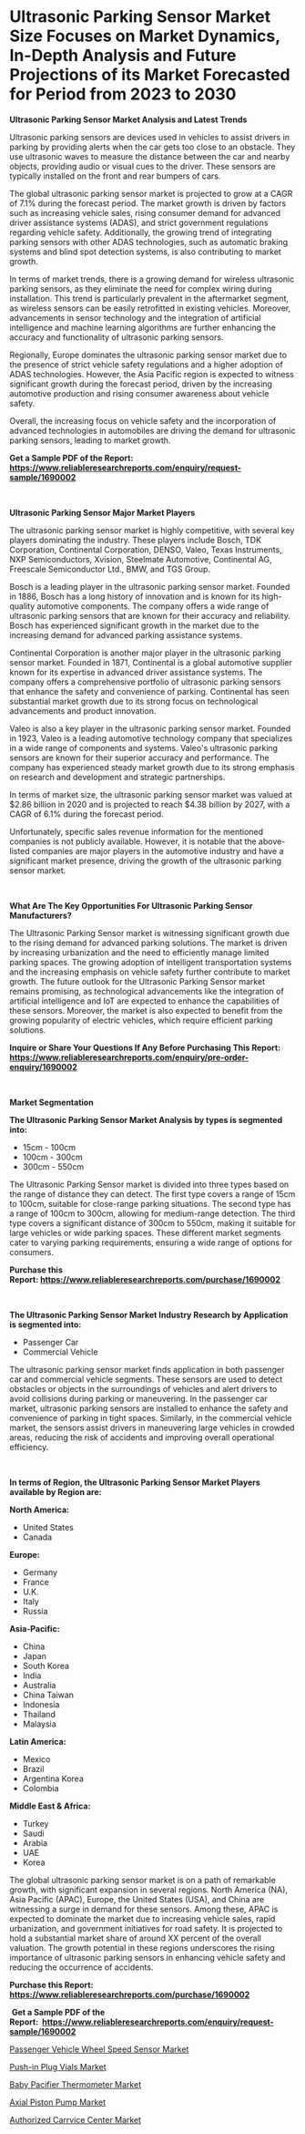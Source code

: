 <p><h1>Ultrasonic Parking Sensor Market Size Focuses on Market Dynamics, In-Depth Analysis and Future Projections of its Market Forecasted for Period from 2023 to 2030</h1></p><p><strong>Ultrasonic Parking Sensor Market Analysis and Latest Trends</strong></p>
<p><p>Ultrasonic parking sensors are devices used in vehicles to assist drivers in parking by providing alerts when the car gets too close to an obstacle. They use ultrasonic waves to measure the distance between the car and nearby objects, providing audio or visual cues to the driver. These sensors are typically installed on the front and rear bumpers of cars.</p><p>The global ultrasonic parking sensor market is projected to grow at a CAGR of 7.1% during the forecast period. The market growth is driven by factors such as increasing vehicle sales, rising consumer demand for advanced driver assistance systems (ADAS), and strict government regulations regarding vehicle safety. Additionally, the growing trend of integrating parking sensors with other ADAS technologies, such as automatic braking systems and blind spot detection systems, is also contributing to market growth.</p><p>In terms of market trends, there is a growing demand for wireless ultrasonic parking sensors, as they eliminate the need for complex wiring during installation. This trend is particularly prevalent in the aftermarket segment, as wireless sensors can be easily retrofitted in existing vehicles. Moreover, advancements in sensor technology and the integration of artificial intelligence and machine learning algorithms are further enhancing the accuracy and functionality of ultrasonic parking sensors.</p><p>Regionally, Europe dominates the ultrasonic parking sensor market due to the presence of strict vehicle safety regulations and a higher adoption of ADAS technologies. However, the Asia Pacific region is expected to witness significant growth during the forecast period, driven by the increasing automotive production and rising consumer awareness about vehicle safety.</p><p>Overall, the increasing focus on vehicle safety and the incorporation of advanced technologies in automobiles are driving the demand for ultrasonic parking sensors, leading to market growth.</p></p>
<p><strong>Get a Sample PDF of the Report:&nbsp; <a href="https://www.reliableresearchreports.com/enquiry/request-sample/1690002">https://www.reliableresearchreports.com/enquiry/request-sample/1690002</a></strong></p>
<p>&nbsp;</p>
<p><strong>Ultrasonic Parking Sensor Major Market Players</strong></p>
<p><p>The ultrasonic parking sensor market is highly competitive, with several key players dominating the industry. These players include Bosch, TDK Corporation, Continental Corporation, DENSO, Valeo, Texas Instruments, NXP Semiconductors, Xvision, Steelmate Automotive, Continental AG, Freescale Semiconductor Ltd., BMW, and TGS Group.</p><p>Bosch is a leading player in the ultrasonic parking sensor market. Founded in 1886, Bosch has a long history of innovation and is known for its high-quality automotive components. The company offers a wide range of ultrasonic parking sensors that are known for their accuracy and reliability. Bosch has experienced significant growth in the market due to the increasing demand for advanced parking assistance systems.</p><p>Continental Corporation is another major player in the ultrasonic parking sensor market. Founded in 1871, Continental is a global automotive supplier known for its expertise in advanced driver assistance systems. The company offers a comprehensive portfolio of ultrasonic parking sensors that enhance the safety and convenience of parking. Continental has seen substantial market growth due to its strong focus on technological advancements and product innovation.</p><p>Valeo is also a key player in the ultrasonic parking sensor market. Founded in 1923, Valeo is a leading automotive technology company that specializes in a wide range of components and systems. Valeo's ultrasonic parking sensors are known for their superior accuracy and performance. The company has experienced steady market growth due to its strong emphasis on research and development and strategic partnerships.</p><p>In terms of market size, the ultrasonic parking sensor market was valued at $2.86 billion in 2020 and is projected to reach $4.38 billion by 2027, with a CAGR of 6.1% during the forecast period.</p><p>Unfortunately, specific sales revenue information for the mentioned companies is not publicly available. However, it is notable that the above-listed companies are major players in the automotive industry and have a significant market presence, driving the growth of the ultrasonic parking sensor market.</p></p>
<p>&nbsp;</p>
<p><strong>What Are The Key Opportunities For Ultrasonic Parking Sensor Manufacturers?</strong></p>
<p><p>The Ultrasonic Parking Sensor market is witnessing significant growth due to the rising demand for advanced parking solutions. The market is driven by increasing urbanization and the need to efficiently manage limited parking spaces. The growing adoption of intelligent transportation systems and the increasing emphasis on vehicle safety further contribute to market growth. The future outlook for the Ultrasonic Parking Sensor market remains promising, as technological advancements like the integration of artificial intelligence and IoT are expected to enhance the capabilities of these sensors. Moreover, the market is also expected to benefit from the growing popularity of electric vehicles, which require efficient parking solutions.</p></p>
<p><strong>Inquire or Share Your Questions If Any Before Purchasing This Report: <a href="https://www.reliableresearchreports.com/enquiry/pre-order-enquiry/1690002">https://www.reliableresearchreports.com/enquiry/pre-order-enquiry/1690002</a></strong></p>
<p>&nbsp;</p>
<p><strong>Market Segmentation</strong></p>
<p><strong>The Ultrasonic Parking Sensor Market Analysis by types is segmented into:</strong></p>
<p><ul><li>15cm - 100cm</li><li>100cm - 300cm</li><li>300cm - 550cm</li></ul></p>
<p><p>The Ultrasonic Parking Sensor market is divided into three types based on the range of distance they can detect. The first type covers a range of 15cm to 100cm, suitable for close-range parking situations. The second type has a range of 100cm to 300cm, allowing for medium-range detection. The third type covers a significant distance of 300cm to 550cm, making it suitable for large vehicles or wide parking spaces. These different market segments cater to varying parking requirements, ensuring a wide range of options for consumers.</p></p>
<p><strong>Purchase this Report:&nbsp;<a href="https://www.reliableresearchreports.com/purchase/1690002">https://www.reliableresearchreports.com/purchase/1690002</a></strong></p>
<p>&nbsp;</p>
<p><strong>The Ultrasonic Parking Sensor Market Industry Research by Application is segmented into:</strong></p>
<p><ul><li>Passenger Car</li><li>Commercial Vehicle</li></ul></p>
<p><p>The ultrasonic parking sensor market finds application in both passenger car and commercial vehicle segments. These sensors are used to detect obstacles or objects in the surroundings of vehicles and alert drivers to avoid collisions during parking or maneuvering. In the passenger car market, ultrasonic parking sensors are installed to enhance the safety and convenience of parking in tight spaces. Similarly, in the commercial vehicle market, the sensors assist drivers in maneuvering large vehicles in crowded areas, reducing the risk of accidents and improving overall operational efficiency.</p></p>
<p>&nbsp;</p>
<p><strong>In terms of Region, the Ultrasonic Parking Sensor Market Players available by Region are:</strong></p>
<p>
    <p> <strong> North America: </strong>
        <ul>
            <li>United States</li>
            <li>Canada</li>
        </ul>
        </p> 
    <p> <strong> Europe: </strong>
        <ul>
            <li>Germany</li>
            <li>France</li>
            <li>U.K.</li>
            <li>Italy</li>
            <li>Russia</li>
        </ul>
        </p> 
    <p> <strong> Asia-Pacific: </strong>
        <ul>
            <li>China</li>
            <li>Japan</li>
            <li>South Korea</li>
            <li>India</li>
            <li>Australia</li>
            <li>China Taiwan</li>
            <li>Indonesia</li>
            <li>Thailand</li>
            <li>Malaysia</li>
        </ul>
        </p> 
    <p> <strong> Latin America: </strong>
        <ul>
            <li>Mexico</li>
            <li>Brazil</li>
            <li>Argentina Korea</li>
            <li>Colombia</li>
        </ul>
        </p> 
    <p> <strong> Middle East & Africa: </strong>
        <ul>
            <li>Turkey</li>
            <li>Saudi</li>
            <li>Arabia</li>
            <li>UAE</li>
            <li>Korea</li>
        </ul>
    </p>
    </p>
<p><p>The global ultrasonic parking sensor market is on a path of remarkable growth, with significant expansion in several regions. North America (NA), Asia Pacific (APAC), Europe, the United States (USA), and China are witnessing a surge in demand for these sensors. Among these, APAC is expected to dominate the market due to increasing vehicle sales, rapid urbanization, and government initiatives for road safety. It is projected to hold a substantial market share of around XX percent of the overall valuation. The growth potential in these regions underscores the rising importance of ultrasonic parking sensors in enhancing vehicle safety and reducing the occurrence of accidents.</p></p>
<p><strong>Purchase this Report: <a href="https://www.reliableresearchreports.com/purchase/1690002">https://www.reliableresearchreports.com/purchase/1690002</a></strong></p>
<p>&nbsp;<strong>Get a Sample PDF of the Report:&nbsp;&nbsp;<a href="https://www.reliableresearchreports.com/enquiry/request-sample/1690002">https://www.reliableresearchreports.com/enquiry/request-sample/1690002</a></strong></p>
<p><strong></strong></p>
<p><p><a href="https://github.com/dzharov81/Market-Research-Report-List-1/blob/main/passenger-vehicle-wheel-speed-sensor-market.md">Passenger Vehicle Wheel Speed Sensor Market</a></p><p><a href="https://www.linkedin.com/pulse/push-in-plug-vials-market-challenges-opportunities-growth/">Push-in Plug Vials Market</a></p><p><a href="https://www.linkedin.com/pulse/baby-pacifier-thermometer-market-size-2023-2030-global-industrial/">Baby Pacifier Thermometer Market</a></p><p><a href="https://medium.com/@marieriley2012/axial-piston-pump-market-insight-market-trends-growth-forecasted-from-2023-to-2030-cb6b89dbfb00">Axial Piston Pump Market</a></p><p><a href="https://github.com/ambrozg/Market-Research-Report-List-1/blob/main/authorized-carrvice-center-market.md">Authorized Carrvice Center Market</a></p></p>